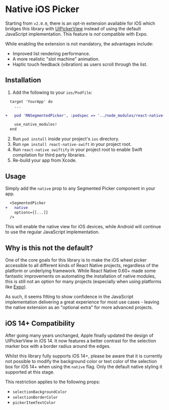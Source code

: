 # Native iOS Picker

Starting from `v2.0.0`, there is an opt-in extension available for iOS which bridges this library with [UIPickerView](https://developer.apple.com/documentation/uikit/uipickerview) instead of using the default JavaScript implementation. This feature is _not_ compatible with Expo.

While enabling the extension is not mandatory, the advantages include:

- Improved list rendering performance.
- A more realistic "slot machine" animation.
- Haptic touch feedback (vibration) as users scroll through the list.

## Installation

1. Add the following to your `ios/Podfile`:

```diff
  target 'YourApp' do
    ...

+   pod 'RNSegmentedPicker', :podspec => '../node_modules/react-native-segmented-picker/RNSegmentedPicker.podspec'

    use_native_modules!
  end
```

2. Run `pod install` inside your project's `ios` directory.
3. Run `npm install react-native-swift` in your project root.
4. Run `react-native swiftify` in your project root to enable Swift compilation for third party libraries.
5. Re-build your app from Xcode.

## Usage

Simply add the `native` prop to any Segmented Picker component in your app.

```diff
  <SegmentedPicker
+   native
    options={[...]}
  />
```

This will enable the native view for iOS devices, while Android will continue to use the regular JavaScript implementation.

## Why is this not the default?

One of the core goals for this library is to make the iOS wheel picker accessible to all different kinds of React Native projects, regardless of the platform or underlying framework. While React Native 0.60+ made some fantastic improvements on automating the installation of native modules, this is still not an option for many projects (especially when using platforms like [Expo](https://expo.io)).

As such, it seems fitting to show confidence in the JavaScript implementation delivering a great experience for most use cases - leaving the native extension as an "optional extra" for more advanced projects.

## iOS 14+ Compatibility

After going many years unchanged, Apple finally updated the design of UIPickerView in iOS 14. It now features a better contrast for the selection marker box with a border radius around the edges.

Whilst this library fully supports iOS 14+, please be aware that it is currently not possible to modify the background color or text color of the selection box for iOS 14+ when using the `native` flag. Only the default native styling it supported at this stage.

This restriction applies to the following props:

- `selectionBackgroundColor`
- `selectionBorderColor`
- `pickerItemTextColor`

